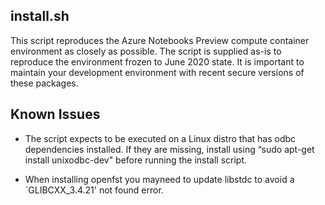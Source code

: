 ## install.sh 

This script reproduces the Azure Notebooks Preview compute container environment as closely as possible. The script is supplied as-is to reproduce the environment frozen to June 2020 state. It is important to maintain your development environment with recent secure versions of these packages. 

## Known Issues

- The script expects to be executed on a Linux distro that has odbc dependencies installed. If they are missing, install using “sudo apt-get install unixodbc-dev" before running the install script.

- When installing openfst you mayneed to update libstdc to avoid a `GLIBCXX_3.4.21' not found error.   